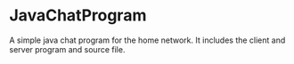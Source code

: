 # JavaChatProgram
A simple java chat program for the home network. It includes the client and server program and source file.

